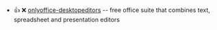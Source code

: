 - :+1: :x:  [onlyoffice-desktopeditors](https://github.com/ONLYOFFICE/DesktopEditors/releases/download/v7.0.0/onlyoffice-desktopeditors_amd64.deb)  --	free office suite that combines text, spreadsheet and presentation editors
